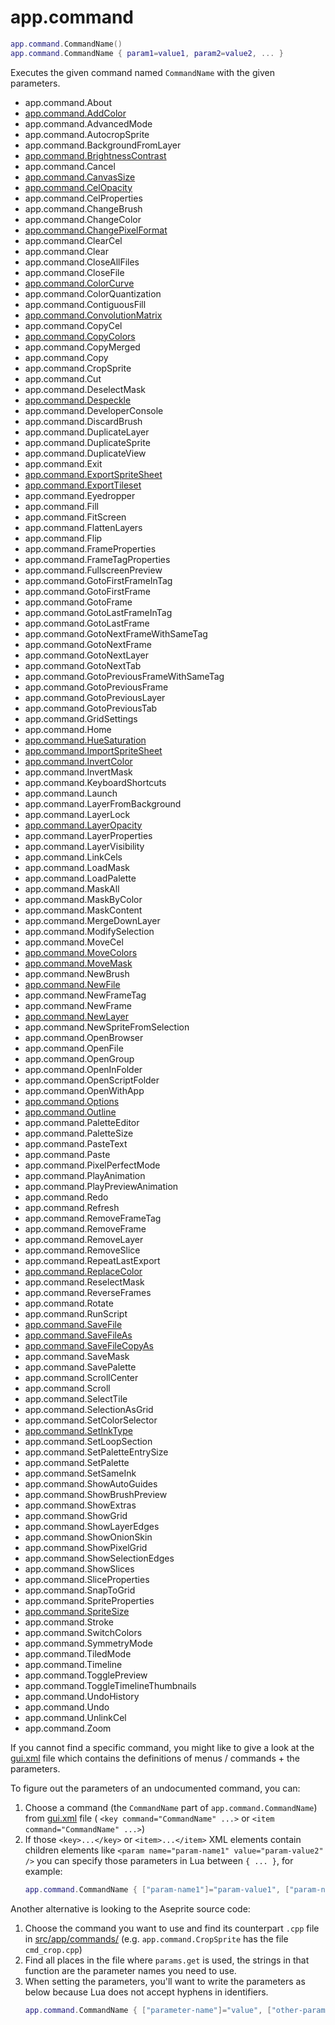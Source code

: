 # app.command

```lua
app.command.CommandName()
app.command.CommandName { param1=value1, param2=value2, ... }
```

Executes the given command named `CommandName` with the given
parameters.

* app.command.About
* [app.command.AddColor](command/AddColor.md#addcolor)
* app.command.AdvancedMode
* app.command.AutocropSprite
* app.command.BackgroundFromLayer
* [app.command.BrightnessContrast](command/BrightnessContrast.md#brightnesscontrast)
* app.command.Cancel
* [app.command.CanvasSize](command/CanvasSize.md#canvassize)
* [app.command.CelOpacity](command/CelOpacity.md#celopacity)
* app.command.CelProperties
* app.command.ChangeBrush
* app.command.ChangeColor
* [app.command.ChangePixelFormat](command/ChangePixelFormat.md#changepixelformat)
* app.command.ClearCel
* app.command.Clear
* app.command.CloseAllFiles
* app.command.CloseFile
* [app.command.ColorCurve](command/ColorCurve.md#colorcurve)
* app.command.ColorQuantization
* app.command.ContiguousFill
* [app.command.ConvolutionMatrix](command/ConvolutionMatrix.md#convolutionmatrix)
* app.command.CopyCel
* [app.command.CopyColors](command/CopyColors.md#copycolors)
* app.command.CopyMerged
* app.command.Copy
* app.command.CropSprite
* app.command.Cut
* app.command.DeselectMask
* [app.command.Despeckle](command/Despeckle.md#despeckle)
* app.command.DeveloperConsole
* app.command.DiscardBrush
* app.command.DuplicateLayer
* app.command.DuplicateSprite
* app.command.DuplicateView
* app.command.Exit
* [app.command.ExportSpriteSheet](command/ExportSpriteSheet.md#exportspritesheet)
* [app.command.ExportTileset](command/ExportTileset.md#exporttileset)
* app.command.Eyedropper
* app.command.Fill
* app.command.FitScreen
* app.command.FlattenLayers
* app.command.Flip
* app.command.FrameProperties
* app.command.FrameTagProperties
* app.command.FullscreenPreview
* app.command.GotoFirstFrameInTag
* app.command.GotoFirstFrame
* app.command.GotoFrame
* app.command.GotoLastFrameInTag
* app.command.GotoLastFrame
* app.command.GotoNextFrameWithSameTag
* app.command.GotoNextFrame
* app.command.GotoNextLayer
* app.command.GotoNextTab
* app.command.GotoPreviousFrameWithSameTag
* app.command.GotoPreviousFrame
* app.command.GotoPreviousLayer
* app.command.GotoPreviousTab
* app.command.GridSettings
* app.command.Home
* [app.command.HueSaturation](command/HueSaturation.md#huesaturation)
* [app.command.ImportSpriteSheet](command/ImportSpriteSheet.md#importspritesheet)
* [app.command.InvertColor](command/InvertColor.md#invertcolor)
* app.command.InvertMask
* app.command.KeyboardShortcuts
* app.command.Launch
* app.command.LayerFromBackground
* app.command.LayerLock
* [app.command.LayerOpacity](command/LayerOpacity.md#layeropacity)
* app.command.LayerProperties
* app.command.LayerVisibility
* app.command.LinkCels
* app.command.LoadMask
* app.command.LoadPalette
* app.command.MaskAll
* app.command.MaskByColor
* app.command.MaskContent
* app.command.MergeDownLayer
* app.command.ModifySelection
* app.command.MoveCel
* [app.command.MoveColors](command/MoveColors.md#movecolors)
* [app.command.MoveMask](command/MoveMask.md#movemask)
* app.command.NewBrush
* [app.command.NewFile](command/NewFile.md#newfile)
* app.command.NewFrameTag
* app.command.NewFrame
* [app.command.NewLayer](command/NewLayer.md#newlayer)
* app.command.NewSpriteFromSelection
* app.command.OpenBrowser
* app.command.OpenFile
* app.command.OpenGroup
* app.command.OpenInFolder
* app.command.OpenScriptFolder
* app.command.OpenWithApp
* [app.command.Options](command/Options.md#options)
* [app.command.Outline](command/Outline.md#outline)
* app.command.PaletteEditor
* app.command.PaletteSize
* app.command.PasteText
* app.command.Paste
* app.command.PixelPerfectMode
* app.command.PlayAnimation
* app.command.PlayPreviewAnimation
* app.command.Redo
* app.command.Refresh
* app.command.RemoveFrameTag
* app.command.RemoveFrame
* app.command.RemoveLayer
* app.command.RemoveSlice
* app.command.RepeatLastExport
* [app.command.ReplaceColor](command/ReplaceColor.md#replacecolor)
* app.command.ReselectMask
* app.command.ReverseFrames
* app.command.Rotate
* app.command.RunScript
* [app.command.SaveFile](command/SaveFile.md#savefile)
* [app.command.SaveFileAs](command/SaveFile.md#savefile)
* [app.command.SaveFileCopyAs](command/SaveFile.md#savefile)
* app.command.SaveMask
* app.command.SavePalette
* app.command.ScrollCenter
* app.command.Scroll
* app.command.SelectTile
* app.command.SelectionAsGrid
* app.command.SetColorSelector
* [app.command.SetInkType](command/SetInkType.md)
* app.command.SetLoopSection
* app.command.SetPaletteEntrySize
* app.command.SetPalette
* app.command.SetSameInk
* app.command.ShowAutoGuides
* app.command.ShowBrushPreview
* app.command.ShowExtras
* app.command.ShowGrid
* app.command.ShowLayerEdges
* app.command.ShowOnionSkin
* app.command.ShowPixelGrid
* app.command.ShowSelectionEdges
* app.command.ShowSlices
* app.command.SliceProperties
* app.command.SnapToGrid
* app.command.SpriteProperties
* [app.command.SpriteSize](command/SpriteSize.md)
* app.command.Stroke
* app.command.SwitchColors
* app.command.SymmetryMode
* app.command.TiledMode
* app.command.Timeline
* app.command.TogglePreview
* app.command.ToggleTimelineThumbnails
* app.command.UndoHistory
* app.command.Undo
* app.command.UnlinkCel
* app.command.Zoom

If you cannot find a specific command, you might like to give a look at the
[gui.xml](https://github.com/aseprite/aseprite/blob/main/data/gui.xml)
file which contains the definitions of menus / commands + the parameters.

To figure out the parameters of an undocumented command, you can:

1. Choose a command (the `CommandName` part of `app.command.CommandName`) from
   [gui.xml](https://github.com/aseprite/aseprite/blob/main/data/gui.xml) file
   ( `<key command="CommandName" ...>` or `<item command="CommandName" ...>`)
1. If those `<key>...</key>` or `<item>...</item>` XML elements contain children elements
   like `<param name="param-name1" value="param-value2" />`
   you can specify those parameters in Lua between `{ ... }`, for example:
   ```lua
   app.command.CommandName { ["param-name1"]="param-value1", ["param-name2"]="param-value2" }
   ```

Another alternative is looking to the Aseprite source code:

1. Choose the command you want to use and find its counterpart `.cpp` file
   in [src/app/commands/](https://github.com/aseprite/aseprite/tree/main/src/app/commands)
   (e.g. `app.command.CropSprite` has the file `cmd_crop.cpp`)
1. Find all places in the file where `params.get` is used, the strings
   in that function are the parameter names you need to use.
1. When setting the parameters, you'll want to write the parameters as
   below because Lua does not accept hyphens in identifiers.
   ```lua
   app.command.CommandName { ["parameter-name"]="value", ["other-parameter-name"]="otherValue" }
   ```
